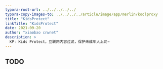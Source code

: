 ```yaml
---
typora-root-url: ../../../../../
typora-copy-images-to: ../../../../article/image/app/merlin/koolproxy
title: "KidsProtect"
linkTitle: "KidsProtect"
date: 2021-09-20
author: "xiaobao crwnet"
description: >
  KP: Kids Protect，互联网内容过滤，保护未成年人上网~
---
```


## TODO


